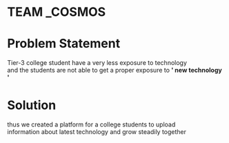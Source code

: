 # TEAM _COSMOS

# Problem Statement

Tier-3 college student have a very less exposure to technology <br> and the students are not able to get a proper exposure to <b> ' new technology '</b> 

# Solution
thus we created a platform for a college students to upload <br>
information about latest technology and grow steadily together
